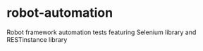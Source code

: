 # robot-automation
Robot framework automation tests featuring Selenium library and RESTinstance library 
